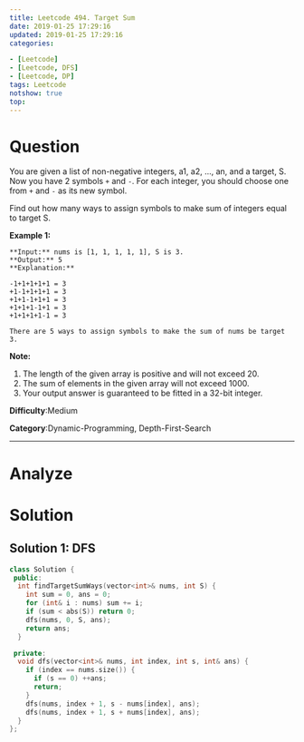 ```yaml
---
title: Leetcode 494. Target Sum
date: 2019-01-25 17:29:16
updated: 2019-01-25 17:29:16
categories: 

- [Leetcode]
- [Leetcode, DFS]
- [Leetcode, DP]
tags: Leetcode
notshow: true
top:
---
```


# Question

You are given a list of non-negative integers, a1, a2, ..., an, and a target, S. Now you have 2 symbols  `+`  and  `-`. For each integer, you should choose one from  `+`  and  `-`  as its new symbol.

Find out how many ways to assign symbols to make sum of integers equal to target S.

**Example 1:**  

```
**Input:** nums is [1, 1, 1, 1, 1], S is 3. 
**Output:** 5
**Explanation:** 

-1+1+1+1+1 = 3
+1-1+1+1+1 = 3
+1+1-1+1+1 = 3
+1+1+1-1+1 = 3
+1+1+1+1-1 = 3

There are 5 ways to assign symbols to make the sum of nums be target 3.
```

**Note:**  

1. The length of the given array is positive and will not exceed 20.
2. The sum of elements in the given array will not exceed 1000.
3. Your output answer is guaranteed to be fitted in a 32-bit integer.

**Difficulty**:Medium

**Category**:Dynamic-Programming, Depth-First-Search

<!-- more -->

------------

# Analyze

# Solution

## Solution 1: DFS

```cpp
class Solution {
 public:
  int findTargetSumWays(vector<int>& nums, int S) {
    int sum = 0, ans = 0;
    for (int& i : nums) sum += i;
    if (sum < abs(S)) return 0;
    dfs(nums, 0, S, ans);
    return ans;
  }

 private:
  void dfs(vector<int>& nums, int index, int s, int& ans) {
    if (index == nums.size()) {
      if (s == 0) ++ans;
      return;
    }
    dfs(nums, index + 1, s - nums[index], ans);
    dfs(nums, index + 1, s + nums[index], ans);
  }
};
```

<!-- TODO: There are about five solutions for this problem. you can find these information from the websit: https://zxi.mytechroad.com/blog/dynamic-programming/leetcode-494-target-sum/ -->

